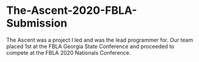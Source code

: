 # The-Ascent-2020-FBLA-Submission
The Ascent was a project I led and was the lead programmer for. Our team placed 1st at the FBLA Georgia State Conference and proceeded to compete at the FBLA 2020 Nationals Conference.
